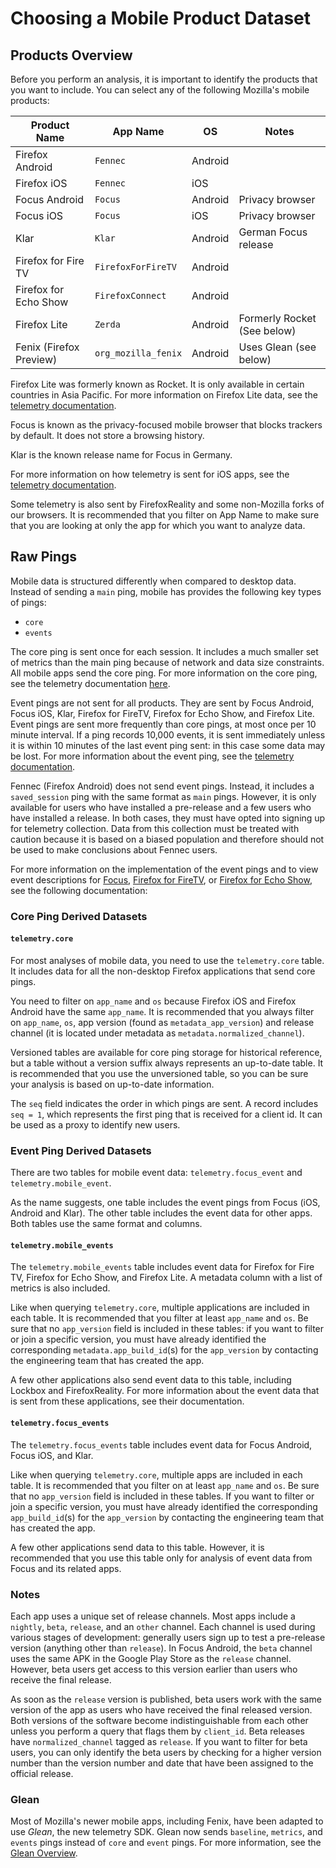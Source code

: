 # Choosing a Mobile Product Dataset

## Products Overview

Before you perform an analysis, it is important to identify the products that you want to include. You can select any of the following Mozilla's mobile products:

| Product Name            | App Name            | OS      | Notes                       |
| ----------------------- | ------------------- | ------- | --------------------------- |
| Firefox Android         | `Fennec`            | Android |                             |
| Firefox iOS             | `Fennec`            | iOS     |                             |
| Focus Android           | `Focus`             | Android | Privacy browser             |
| Focus iOS               | `Focus`             | iOS     | Privacy browser             |
| Klar                    | `Klar`              | Android | German Focus release        |
| Firefox for Fire TV     | `FirefoxForFireTV`  | Android |                             |
| Firefox for Echo Show   | `FirefoxConnect`    | Android |                             |
| Firefox Lite            | `Zerda`             | Android | Formerly Rocket (See below) |
| Fenix (Firefox Preview) | `org_mozilla_fenix` | Android | Uses Glean (see below)      |

Firefox Lite was formerly known as Rocket. It is only available in certain countries in Asia Pacific. For more information on Firefox Lite data, see the [telemetry documentation][fxlite].

Focus is known as the privacy-focused mobile browser that blocks trackers by default. It does not store a browsing history.

Klar is the known release name for Focus in Germany.

For more information on how telemetry is sent for iOS apps, see the [telemetry documentation][ios].

Some telemetry is also sent by FirefoxReality and some non-Mozilla forks of our
browsers. It is recommended that you filter on App Name to make sure that you are looking at only the app for which you want to analyze data.

[fxlite]: https://github.com/mozilla-tw/FirefoxLite/blob/master/docs/telemetry.md
[ios]: https://github.com/mozilla-mobile/telemetry-ios

## Raw Pings

Mobile data is structured differently when compared to desktop data. Instead of sending a `main` ping, mobile has provides the following key types of pings:

- `core`
- `events`

The core ping is sent once for each session. It includes a much smaller set of
metrics than the main ping because of network and data size constraints. All mobile apps send the core ping. For more information on the core ping, see the telemetry documentation [here][core_ping].

Event pings are not sent for all products. They are sent by Focus Android, Focus iOS, Klar, Firefox for FireTV, Firefox for Echo Show, and Firefox Lite.
Event pings are sent more frequently than core pings, at most once per 10 minute interval.
If a ping records 10,000 events, it is sent immediately unless it is within 10 minutes of the last event ping sent: in this case some data may be lost. For more information about the event ping, see the [telemetry documentation][event_ping].

Fennec (Firefox Android) does not send event pings. Instead, it includes a
`saved_session` ping with the same format as `main` pings. However, it is only
available for users who have installed a pre-release and a few users who have installed a release. In both cases, they must have opted into signing up for telemetry collection.
Data from this collection must be treated with caution because it is based on a biased
population and therefore should not be used to make conclusions about Fennec users.

For more information on the implementation of the event pings and to view event
descriptions for [Focus], [Firefox for FireTV], or [Firefox for Echo Show], see the following documentation:

[core_ping]: https://firefox-source-docs.mozilla.org/toolkit/components/telemetry/telemetry/data/core-ping.html
[event_ping]: https://firefox-source-docs.mozilla.org/toolkit/components/telemetry/telemetry/data/event-ping.html
[focus]: https://github.com/mozilla-mobile/focus-android/blob/master/docs/Telemetry.md
[firefox for firetv]: https://github.com/mozilla-mobile/firefox-tv/blob/master/docs/telemetry.md
[firefox for echo show]: https://github.com/mozilla-mobile/firefox-echo-show/blob/master/docs/telemetry.md

### Core Ping Derived Datasets

#### `telemetry.core`

For most analyses of mobile data, you need to use the `telemetry.core` table. It includes data for all the non-desktop Firefox applications that send core pings.

You need to filter on `app_name` and `os` because Firefox iOS and Firefox Android
have the same `app_name`. It is recommended that you always filter on `app_name`, `os`, app version (found as `metadata_app_version`) and release channel (it is located under metadata as `metadata.normalized_channel`).

Versioned tables are available for core ping storage for historical reference, but a table without a version suffix always represents an up-to-date table. It is recommended that you use the unversioned table, so you can be sure your analysis is based on up-to-date information.

The `seq` field indicates the order in which pings are sent. A record includes `seq = 1`, which represents the first ping that is received for a client id. It can be used as a proxy to identify new users.

### Event Ping Derived Datasets

There are two tables for mobile event data: `telemetry.focus_event` and `telemetry.mobile_event`.

As the name suggests, one table includes the event pings from Focus (iOS, Android
and Klar). The other table includes the event data for other apps. Both tables use the same format and columns.

#### `telemetry.mobile_events`

The `telemetry.mobile_events` table includes event data for Firefox for Fire TV, Firefox for Echo Show, and Firefox Lite. A metadata column with a list of metrics is also included.

Like when querying `telemetry.core`, multiple applications are included in each table. It is recommended that you filter at least `app_name` and `os`. Be sure that no `app_version` field is included in these tables: if you want to filter or join a specific version, you must have already identified the corresponding `metadata.app_build_id`(s) for the `app_version` by contacting the engineering team that has created the app.

A few other applications also send event data to this table, including Lockbox and FirefoxReality. For more information about the event data that is sent from these applications, see their documentation.

#### `telemetry.focus_events`

The `telemetry.focus_events` table includes event data for Focus Android, Focus iOS, and Klar.

Like when querying `telemetry.core`, multiple apps are included in each table. It is recommended that you filter on at least `app_name` and `os`. Be sure that no `app_version` field is included in these tables. If you want to filter or join a specific version, you must have already identified the corresponding `app_build_id`(s) for the `app_version` by contacting the engineering team that has created the app.

A few other applications send data to this table. However, it is recommended that you use
this table only for analysis of event data from Focus and its related apps.

### Notes

Each app uses a unique set of release channels. Most apps include a `nightly`, `beta`, `release`, and an `other` channel. Each channel is used during various stages of development: generally users sign up to test a pre-release version (anything other than `release`). In Focus Android, the `beta` channel uses the same APK in the Google Play Store as the `release` channel. However, beta users get access to this version earlier than users who receive the final release.

As soon as the `release` version is published, beta users work with the same version
of the app as users who have received the final released version. Both versions of the software become indistinguishable from each other unless you perform a query that flags them by `client_id`. Beta releases have `normalized_channel` tagged as `release`. If you want to filter for beta users, you can only identify the beta users by checking for a higher version number than the version number and date that have been assigned to the official release.

### Glean

Most of Mozilla's newer mobile apps, including Fenix, have been adapted to use _Glean_, the new telemetry SDK. Glean now sends `baseline`, `metrics`, and `events` pings instead of `core` and `event` pings. For more information, see the [Glean Overview](./glean/glean.md).
